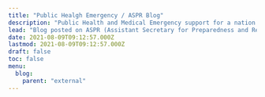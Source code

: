 ```yaml
---
title: "Public Healgh Emergency / ASPR Blog"
description: "Public Health and Medical Emergency support for a nation prepared"
lead: "Blog posted on ASPR (Assistant Secretary for Preparedness and ResponseR) at phe.gov"
date: 2021-08-09T09:12:57.000Z
lastmod: 2021-08-09T09:12:57.000Z
draft: false
toc: false
menu:
  blog:
    parent: "external"
---
```

